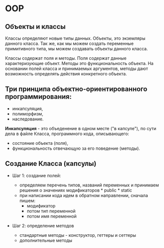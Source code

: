 # OOP

## Объекты и классы
Классы определяют новые типы данных. 
Объекты, это экземляры данного класса. Так же, как мы можем создать
переменные примитивного типа, мы можем создавать объекты данного класса.

Классы содержат поля и методы. 
Поля содержат данные характеризующие объект. 
Методы это функциональность объекта. На основании полей класса и принимаемых аргументов, 
методы дают возможность определять действия конкретного объекта.

## Три принципа объектно-ориентированного программирования: 
- инкапсуляция, 
- полиморфизм, 
- наследование.

**Инкапсуляция** - это объеденение в одном месте ("в капсуле"), по сути дела в файле Класса,
программного кода, описывающего:
- состояние объекта (поля), 
- функциональность отвечающую за его поведение (методы).




## Создание Класса (капсулы)
- Шаг 1: создание полей:
  - определяем перечень типов, названий переменных и принимаем решения о значениях модификаторов 
        * public
        * static
  - при написании кода идем в обратном направлении, сначала пишем:
    - модификатор
    - потом тип переменной
    - потом имя переменной

- Шаг 2: определение методов
  - стандартные методы - конструктор, геттеры и сеттеры
  - дополнительные методы
